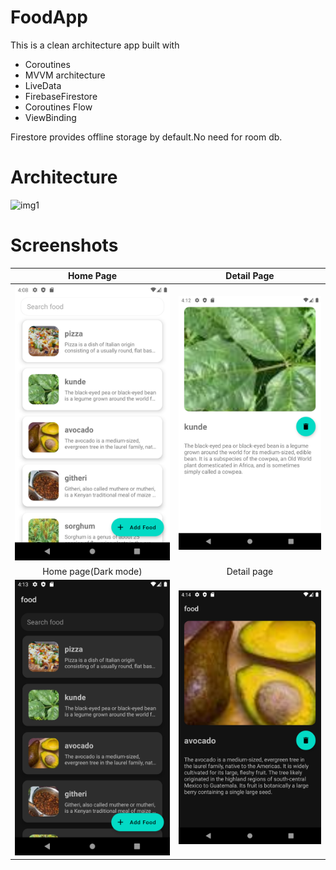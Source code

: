 # FoodApp
This is a clean architecture app  built with

- Coroutines
- MVVM architecture
- LiveData
- FirebaseFirestore
- Coroutines Flow
- ViewBinding

 Firestore provides offline storage by default.No need for room db.

# Architecture

![img1](https://miro.medium.com/max/811/1*5b-8CCT6MvQrWrep4aQUIw.png)

# Screenshots
| Home Page | Detail Page |
|:-:|:-:|
| ![1](screenshots/food1.png?raw=true) | ![3](screenshots/food2.png?raw=true) |
| Home page(Dark mode) | Detail page |
| ![4](screenshots/food3.png?raw=true) | ![5](screenshots/food4.png?raw=true) |

